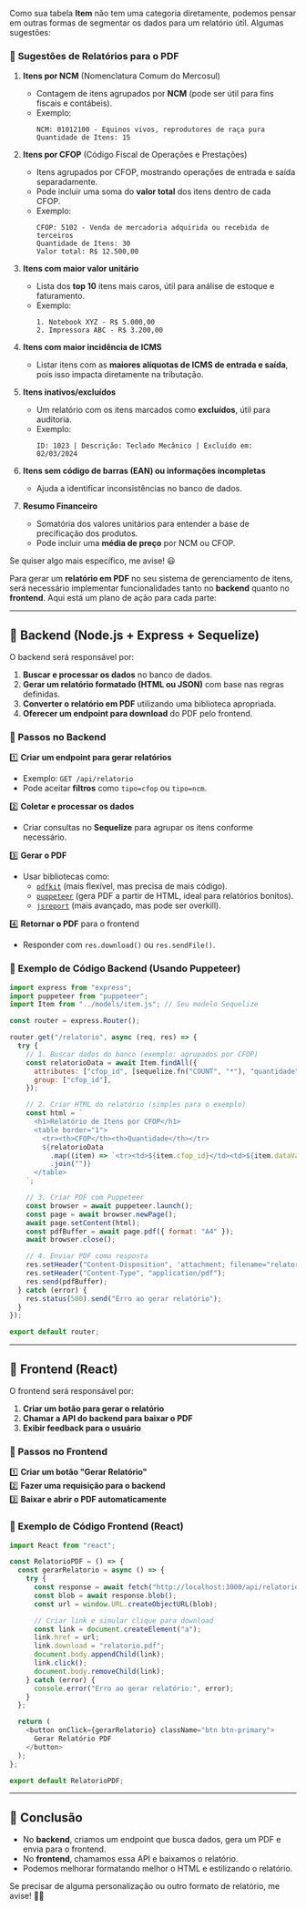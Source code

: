 Como sua tabela **Item** não tem uma categoria diretamente, podemos pensar em outras formas de segmentar os dados para um relatório útil. Algumas sugestões:  

### 🔹 **Sugestões de Relatórios para o PDF**
1. **Itens por NCM** (Nomenclatura Comum do Mercosul)  
   - Contagem de itens agrupados por **NCM** (pode ser útil para fins fiscais e contábeis).  
   - Exemplo:  
     ```
     NCM: 01012100 - Equinos vivos, reprodutores de raça pura  
     Quantidade de Itens: 15  
     ```

2. **Itens por CFOP** (Código Fiscal de Operações e Prestações)  
   - Itens agrupados por CFOP, mostrando operações de entrada e saída separadamente.  
   - Pode incluir uma soma do **valor total** dos itens dentro de cada CFOP.  
   - Exemplo:  
     ```
     CFOP: 5102 - Venda de mercadoria adquirida ou recebida de terceiros  
     Quantidade de Itens: 30  
     Valor total: R$ 12.500,00  
     ```

3. **Itens com maior valor unitário**  
   - Lista dos **top 10** itens mais caros, útil para análise de estoque e faturamento.  
   - Exemplo:
     ```
     1. Notebook XYZ - R$ 5.000,00  
     2. Impressora ABC - R$ 3.200,00  
     ```

4. **Itens com maior incidência de ICMS**  
   - Listar itens com as **maiores alíquotas de ICMS de entrada e saída**, pois isso impacta diretamente na tributação.  

5. **Itens inativos/excluídos**  
   - Um relatório com os itens marcados como **excluídos**, útil para auditoria.  
   - Exemplo:
     ```
     ID: 1023 | Descrição: Teclado Mecânico | Excluído em: 02/03/2024  
     ```

6. **Itens sem código de barras (EAN) ou informações incompletas**  
   - Ajuda a identificar inconsistências no banco de dados.  

7. **Resumo Financeiro**  
   - Somatória dos valores unitários para entender a base de precificação dos produtos.  
   - Pode incluir uma **média de preço** por NCM ou CFOP.  

Se quiser algo mais específico, me avise! 😃

Para gerar um **relatório em PDF** no seu sistema de gerenciamento de itens, será necessário implementar funcionalidades tanto no **backend** quanto no **frontend**. Aqui está um plano de ação para cada parte:

---

## **📌 Backend (Node.js + Express + Sequelize)**
O backend será responsável por:
1. **Buscar e processar os dados** no banco de dados.
2. **Gerar um relatório formatado (HTML ou JSON)** com base nas regras definidas.
3. **Converter o relatório em PDF** utilizando uma biblioteca apropriada.
4. **Oferecer um endpoint para download** do PDF pelo frontend.

### **🚀 Passos no Backend**
1️⃣ **Criar um endpoint para gerar relatórios**  
   - Exemplo: `GET /api/relatorio`  
   - Pode aceitar **filtros** como `tipo=cfop` ou `tipo=ncm`.  

2️⃣ **Coletar e processar os dados**  
   - Criar consultas no **Sequelize** para agrupar os itens conforme necessário.  

3️⃣ **Gerar o PDF**  
   - Usar bibliotecas como:
     - [`pdfkit`](https://www.npmjs.com/package/pdfkit) (mais flexível, mas precisa de mais código).
     - [`puppeteer`](https://www.npmjs.com/package/puppeteer) (gera PDF a partir de HTML, ideal para relatórios bonitos).
     - [`jsreport`](https://jsreport.net/) (mais avançado, mas pode ser overkill).

4️⃣ **Retornar o PDF** para o frontend  
   - Responder com `res.download()` ou `res.sendFile()`.  

### **📌 Exemplo de Código Backend (Usando Puppeteer)**
```javascript
import express from "express";
import puppeteer from "puppeteer";
import Item from "../models/item.js"; // Seu modelo Sequelize

const router = express.Router();

router.get("/relatorio", async (req, res) => {
  try {
    // 1. Buscar dados do banco (exemplo: agrupados por CFOP)
    const relatorioData = await Item.findAll({
      attributes: ["cfop_id", [sequelize.fn("COUNT", "*"), "quantidade"]],
      group: ["cfop_id"],
    });

    // 2. Criar HTML do relatório (simples para o exemplo)
    const html = `
      <h1>Relatório de Itens por CFOP</h1>
      <table border="1">
        <tr><th>CFOP</th><th>Quantidade</th></tr>
        ${relatorioData
          .map((item) => `<tr><td>${item.cfop_id}</td><td>${item.dataValues.quantidade}</td></tr>`)
          .join("")}
      </table>
    `;

    // 3. Criar PDF com Puppeteer
    const browser = await puppeteer.launch();
    const page = await browser.newPage();
    await page.setContent(html);
    const pdfBuffer = await page.pdf({ format: "A4" });
    await browser.close();

    // 4. Enviar PDF como resposta
    res.setHeader("Content-Disposition", 'attachment; filename="relatorio.pdf"');
    res.setHeader("Content-Type", "application/pdf");
    res.send(pdfBuffer);
  } catch (error) {
    res.status(500).send("Erro ao gerar relatório");
  }
});

export default router;
```

---

## **📌 Frontend (React)**
O frontend será responsável por:  
1. **Criar um botão para gerar o relatório**  
2. **Chamar a API do backend para baixar o PDF**  
3. **Exibir feedback para o usuário**

### **🚀 Passos no Frontend**
1️⃣ **Criar um botão "Gerar Relatório"**  
2️⃣ **Fazer uma requisição para o backend**  
3️⃣ **Baixar e abrir o PDF automaticamente**  

### **📌 Exemplo de Código Frontend (React)**
```javascript
import React from "react";

const RelatorioPDF = () => {
  const gerarRelatorio = async () => {
    try {
      const response = await fetch("http://localhost:3000/api/relatorio");
      const blob = await response.blob();
      const url = window.URL.createObjectURL(blob);

      // Criar link e simular clique para download
      const link = document.createElement("a");
      link.href = url;
      link.download = "relatorio.pdf";
      document.body.appendChild(link);
      link.click();
      document.body.removeChild(link);
    } catch (error) {
      console.error("Erro ao gerar relatório:", error);
    }
  };

  return (
    <button onClick={gerarRelatorio} className="btn btn-primary">
      Gerar Relatório PDF
    </button>
  );
};

export default RelatorioPDF;
```

---

## **📌 Conclusão**
- No **backend**, criamos um endpoint que busca dados, gera um PDF e envia para o frontend.  
- No **frontend**, chamamos essa API e baixamos o relatório.  
- Podemos melhorar formatando melhor o HTML e estilizando o relatório.  

Se precisar de alguma personalização ou outro formato de relatório, me avise! 🚀😃